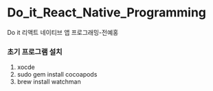 # Do_it_React_Native_Programming

Do it 리액트 네이티브 앱 프로그래밍-전예홍

### 초기 프로그램 설치

1. xocde
1. sudo gem install cocoapods
1. brew install watchman
